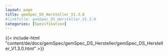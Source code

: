 ```yaml
---
layout: page
title: gemSpec_DS_Hersteller_V1.3.0
#linkTitle: gemSpec_DS_Hersteller_V1.3.0
categories: [Spezifikation]
---
```

{{< include-html "content/de/docs/gemSpec/gemSpec_DS_Hersteller/gemSpec_DS_Hersteller_V1.3.0.html" >}}